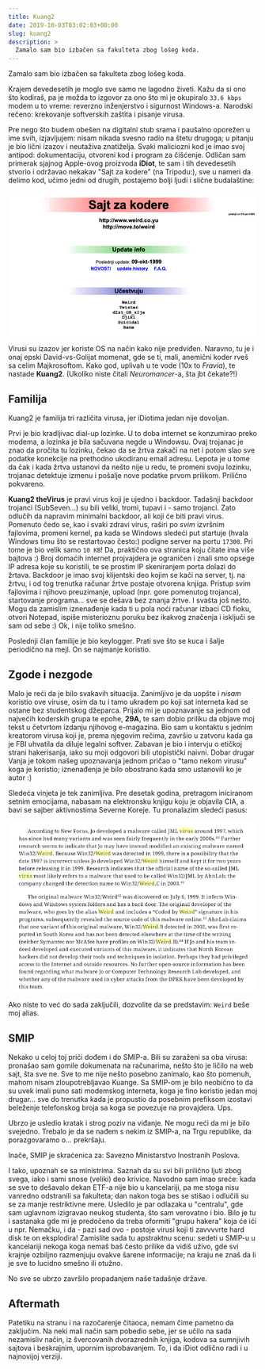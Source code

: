 ```yaml
---
title: Kuang2
date: 2019-10-03T03:02:03+00:00
slug: kuang2
description: >
  Zamalo sam bio izbačen sa fakulteta zbog lošeg koda.
---
```


Zamalo sam bio izbačen sa fakulteta zbog lošeg koda.

Krajem devedesetih je moglo sve samo ne lagodno živeti. Kažu da si ono što kodiraš, pa je možda to izgovor za ono što mi je okupiralo `33.6 kbps` modem u to vreme: reverzno inženjerstvo i sigurnost Windows-a. Narodski rečeno: krekovanje softverskih zaštita i pisanje virusa.

Pre nego što budem obešen na digitalni stub srama i paušalno oporežen u ime svih, izjavljujem: nisam nikada svesno radio na štetu drugoga; u pitanju je bio lični izazov i neutaživa znatiželja. Svaki maliciozni kod je imao svoj antipod: dokumentaciju, otvoreni kod i program za čišćenje. Odličan sam primerak sjajnog Apple-ovog proizvoda **iDiot**, te sam i tih devedesetih stvorio i održavao nekakav "Sajt za kodere" (na Tripodu:), sve u nameri da delimo kod, učimo jedni od drugih, postajemo bolji ljudi i slične budalaštine:

![](szk.png)

Virusi su izazov jer koriste OS na način kako nije predviđen. Naravno, tu je i onaj epski David-vs-Golijat momenat, gde se ti, mali, anemični koder rveš sa celim Majkrosoftom. Kako god, uplivah u te vode (10x to _Fravia_), te nastade **Kuang2**. (Ukoliko niste čitali _Neuromancer_-a, šta jbt čekate?!)

## Familija

Kuang2 je familija tri različita virusa, jer iDiotima jedan nije dovoljan.

Prvi je bio kradljivac dial-up lozinke. U to doba internet se konzumirao preko modema, a lozinka je bila sačuvana negde u Windowsu. Ovaj trojanac je znao da pročita tu lozinku, čekao da se žrtva zakači na net i potom slao sve podatke konekcije na prethodno ukodiranu email adresu. Lepota je u tome da čak i kada žrtva ustanovi da nešto nije u redu, te promeni svoju lozinku, trojanac detektuje izmenu i pošalje nove podatke prvom prilikom. Prilično pokvareno.

**Kuang2 theVirus** je pravi virus koji je ujedno i backdoor. Tadašnji backdoor trojanci (SubSeven...) su bili veliki, tromi, tupavi i - samo trojanci. Zato odlučih da napravim minimalni backdoor, ali koji će biti pravi virus. Pomenuto čedo se, kao i svaki zdravi virus, raširi po _svim_ izvršnim fajlovima, promeni kernel, pa kada se Windows sledeći put startuje (hvala Windows timu što se restartovao često:) podigne server na portu `17300`. Pri tome je bio velik samo `10 KB`! Da, praktično ova stranica koju čitate ima više bajtova :) Broj domaćih internet projvajdera je ograničen i znali smo opsege IP adresa koje su koristili, te se prostim IP skeniranjem porta dolazi do žrtava. Backdoor je imao svoj klijentski deo kojim se kači na server, tj. na žrtvu, i od tog trenutka računar žrtve postaje otvorena knjiga. Pristup svim fajlovima i njihovo preuzimanje, upload (npr. gore pomenutog trojanca), startovanje programa... sve se dešava bez znanja žrtve. I svašta još nešto. Mogu da zamislim iznenađenje kada ti u pola noći računar izbaci CD fioku, otvori Notepad, ispiše misterioznu poruku bez ikakvog značenja i isključi se sam od sebe :) Ok, i nije toliko smešno.

Poslednji član familije je bio keylogger. Prati sve što se kuca i šalje periodično na mejl. On se najmanje koristio.

## Zgode i nezgode

Malo je reći da je bilo svakavih situacija. Zanimljivo je da uopšte i _nisam_ koristio ove viruse, osim da tu i tamo ukradem po koji sat interneta kad se ostane bez studentskog džeparca. Prijalo mi je upoznavanje sa jednom od najvećih koderskih grupa te epohe, **29A**, te sam dobio priliku da objave moj tekst u četvrtom izdanju njihovog e-magazina. Bio sam u kontaktu s jednim kreatorom virusa koji je, prema njegovim rečima, završio u zatvoru kada ga je FBI uhvatila da diluje legalni softver. Zabavan je bio i intervju o etičkoj strani hakerisanja, iako su moji odgovori bili utopistički naivni. Dobar drugar Vanja je tokom našeg upoznavanja jednom pričao o "tamo nekom virusu" koga je koristio; iznenađenja je bilo obostrano kada smo ustanovili ko je autor :)

Sledeća vinjeta je tek zanimljiva. Pre desetak godina, pretragom iniciranom setnim emocijama, nabasam na elektronsku knjigu koju je objavila CIA, a bavi se sajber aktivnostima Severne Koreje. Tu pronalazim sledeći pasus:

![](korea.png)

Ako niste to već do sada zaključili, dozvolite da se predstavim: `Weird` beše moj alias.

## SMIP

Nekako u celoj toj priči dođem i do SMIP-a. Bili su zaraženi sa oba virusa: pronašao sam gomile dokumenata na računarima, nešto što je ličilo na web sajt, šta sve ne. Sve to me nije nešto posebno zanimalo, kao što pomenuh, mahom nisam zloupotrebljavao Kuange. Sa SMIP-om je bilo neobično to da su uvek imali puno sati modemskog interneta, koga je fino koristio jedan moj drugar... sve do trenutka kada je propustio da posebnim prefiksom izostavi beleženje telefonskog broja sa koga se povezuje na provajdera. Ups.

Ubrzo je usledio kratak i strog poziv na viđanje. Ne mogu reći da mi je bilo svejedno. Trebalo je da se nađem s nekim iz SMIP-a, na Trgu republike, da porazgovaramo o... prekršaju.

Inače, SMIP je skraćenica za: Savezno Ministarstvo Inostranih Poslova.

I tako, upoznah se sa ministrima. Saznah da su svi bili prilično ljuti zbog svega, iako i sami snose (veliki) deo krivice. Navodno sam imao sreće: kada se sve to dešavalo dekan ETF-a nije bio u kancelariji, pa me stoga nisu vanredno odstranili sa fakulteta; dan nakon toga bes se stišao i odlučili su se za manje restriktivne mere. Usledilo je par odlazaka u "centralu", gde sam uglavnom izigravao neukog studenta, što sam verovatno i bio. Bilo je tu i sastanaka gde mi je predočeno da treba oformiti "grupu hakera" koja će ići u npr. Nemačku, i da - pazi sad ovo - postoje virusi koji ti zavvvvrte hard disk te on eksplodira! Zamislite sada tu apstraktnu scenu: sedeti u SMIP-u u kancelariji nekoga koga nemaš baš često prilike da vidiš uživo, gde svi krajnje ozbiljno razmenjuju ovakve šarene informacije; na kraju ne znaš da li je sve to lucidno smešno ili otužno.

No sve se ubrzo završilo propadanjem naše tadašnje države.

## Aftermath

Patetiku na stranu i na razočarenje čitaoca, nemam čime pametno da zaključim. Na neki mali način sam pobedio sebe, jer se učilo na sada nezamisliv način, iz švercovanih dvorazrednih knjiga, kodova sa sumnjivih sajtova i beskrajnim, upornim isprobavanjem. To, i da iDiot odlično radi i u najnovijoj verziji.
